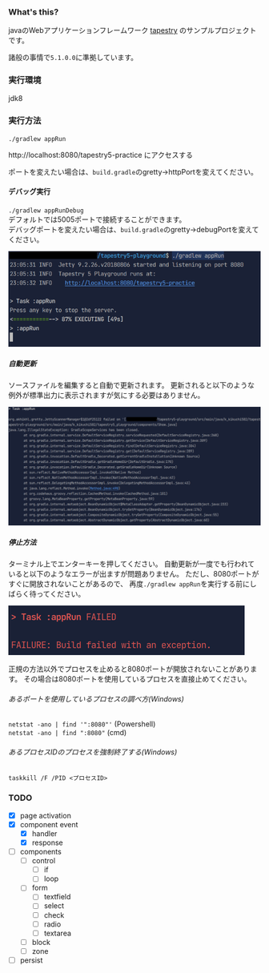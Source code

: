 ### What's this?
javaのWebアプリケーションフレームワーク
[tapestry](https://tapestry.apache.org/index.html) のサンプルプロジェクトです。

諸般の事情で`5.1.0.0`に準拠しています。

### 実行環境
jdk8

### 実行方法
`./gradlew appRun`

http://localhost:8080/tapestry5-practice にアクセスする

ポートを変えたい場合は、`build.gradle`のgretty->httpPortを変えてください。

#### デバッグ実行
`./gradlew appRunDebug`\
デフォルトでは5005ポートで接続することができます。\
デバッグポートを変えたい場合は、`build.gradle`のgretty->debugPortを変えてください。

![alt](./readme/appRun.png)

##### 自動更新
ソースファイルを編集すると自動で更新されます。
更新されると以下のような例外が標準出力に表示されますが気にする必要はありません。

![alt](./readme/edit.png)

##### 停止方法
ターミナル上でエンターキーを押してください。
自動更新が一度でも行われていると以下のようなエラーが出ますが問題ありません。
ただし、8080ポートがすぐに開放されないことがあるので、
再度`./gradlew appRun`を実行する前にしばらく待ってください。

![alt](./readme/stop.png)

正規の方法以外でプロセスを止めると8080ポートが開放されないことがあります。
その場合は8080ポートを使用しているプロセスを直接止めてください。

###### あるポートを使用しているプロセスの調べ方(Windows)
`netstat -ano | find '":8080"'` (Powershell)\
`netstat -ano | find ":8080"` (cmd)

###### あるプロセスIDのプロセスを強制終了する(Windows)
`taskkill /F /PID <プロセスID>`

### TODO
- [x] page activation
- [x] component event
    - [x] handler
    - [x] response
- [ ] components
    - [ ] control
        - [ ] if
        - [ ] loop
    - [ ] form
        - [ ] textfield
        - [ ] select
        - [ ] check
        - [ ] radio
        - [ ] textarea
    - [ ] block
    - [ ] zone
- [ ] persist